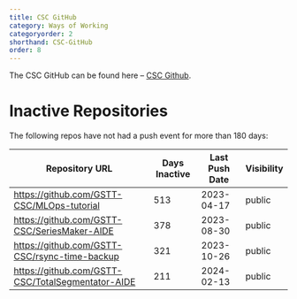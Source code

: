 ```yaml
---
title: CSC GitHub
category: Ways of Working
categoryorder: 2
shorthand: CSC-GitHub
order: 8
---
```


The CSC GitHub can be found here – <a href="https://github.com/GSTT-CSC/">CSC Github</a>.

# Inactive Repositories

The following repos have not had a push event for more than 180 days:

| Repository URL | Days Inactive | Last Push Date | Visibility |
| --- | --- | --- | --- |
| https://github.com/GSTT-CSC/MLOps-tutorial | 513 | 2023-04-17 | public |
| https://github.com/GSTT-CSC/SeriesMaker-AIDE | 378 | 2023-08-30 | public |
| https://github.com/GSTT-CSC/rsync-time-backup | 321 | 2023-10-26 | public |
| https://github.com/GSTT-CSC/TotalSegmentator-AIDE | 211 | 2024-02-13 | public |
